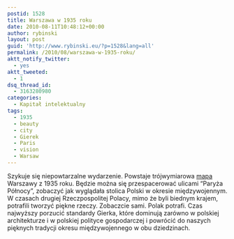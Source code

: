 ```yaml
---
postid: 1528
title: Warszawa w 1935 roku
date: 2010-08-11T10:48:12+00:00
author: rybinski
layout: post
guid: 'http://www.rybinski.eu/?p=1528&lang=all'
permalink: /2010/08/warszawa-w-1935-roku/
aktt_notify_twitter:
  - yes
aktt_tweeted:
  - 1
dsq_thread_id:
  - 3163280980
categories:
  - Kapitał intelektualny
tags:
  - 1935
  - beauty
  - city
  - Gierek
  - Paris
  - vision
  - Warsaw
---
```

Szykuje się niepowtarzalne wydarzenie. Powstaje trójwymiarowa [mapa](http://warszawa.gazeta.pl/warszawa/1,95190,8237620,_Warszawa_1935___Jeden_dzien_z_zycia_w_3D.html) Warszawy z 1935 roku. Będzie można się przespacerować ulicami “Paryża Północy”, zobaczyć jak wyglądała stolica Polski w okresie międzywojennym. W czasach drugiej Rzeczpospolitej Polacy, mimo że byli biednym krajem, potrafili tworzyć piękne rzeczy. Zobaczcie sami. Polak potrafi. Czas najwyższy porzucić standardy Gierka, które dominują zarówno w polskiej architekturze i w polskiej polityce gospodarczej i powrócić do naszych pięknych tradycji okresu międzywojennego w obu dziedzinach.
